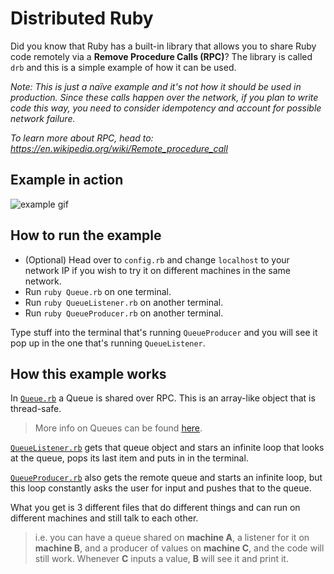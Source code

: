 # Distributed Ruby

Did you know that Ruby has a built-in library that allows you to share Ruby code remotely via a **Remove Procedure Calls (RPC)**? The library is called `drb` and this is a simple example of how it can be used.

_Note: This is just a naïve example and it's not how it should be used in production. Since these calls happen over the network, if you plan to write code this way, you need to consider idempotency and account for possible network failure._

_To learn more about RPC, head to: https://en.wikipedia.org/wiki/Remote_procedure_call_

## Example in action

![example gif](https://nmarcora.s3.eu-west-2.amazonaws.com/Kapture+2019-11-06+at+10.26.18.gif)

## How to run the example

- (Optional) Head over to `config.rb` and change `localhost` to your network IP if you wish to try it on different machines in the same network.
- Run `ruby Queue.rb` on one terminal.
- Run `ruby QueueListener.rb` on another terminal.
- Run `ruby QueueProducer.rb` on another terminal.

Type stuff into the terminal that's running `QueueProducer` and you will see it pop up in the one that's running `QueueListener`.

## How this example works

In [`Queue.rb`](./Queue.rb) a Queue is shared over RPC. This is an array-like object that is thread-safe.
>More info on Queues can be found [here](https://ruby-doc.org/core-2.5.0/Queue.html).

[`QueueListener.rb`](./QueueListener.rb) gets that queue object and stars an infinite loop that looks at the queue, pops its last item and puts in in the terminal.

[`QueueProducer.rb`](./QueueProducer.rb) also gets the remote queue and starts an infinite loop, but this loop constantly asks the user for input and pushes that to the queue.

What you get is 3 different files that do different things and can run on different machines and still talk to each other.

> i.e. you can have a queue shared on **machine A**, a listener for it on **machine B**, and a producer of values on **machine C**, and the code will still work. Whenever **C** inputs a value, **B** will see it and print it.
